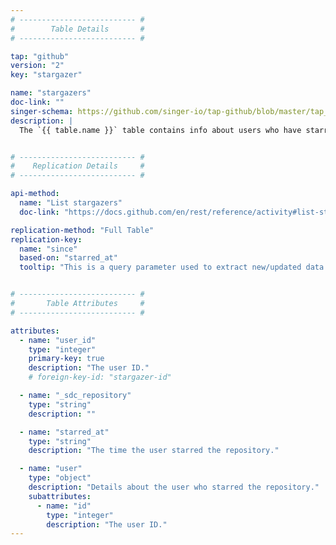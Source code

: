 ```yaml
---
# -------------------------- #
#        Table Details       #
# -------------------------- #

tap: "github"
version: "2"
key: "stargazer"

name: "stargazers"
doc-link: ""
singer-schema: https://github.com/singer-io/tap-github/blob/master/tap_github/schemas/stargazers.json
description: |
  The `{{ table.name }}` table contains info about users who have starred the repositories specified for the integration.


# -------------------------- #
#    Replication Details     #
# -------------------------- #

api-method:
  name: "List stargazers"
  doc-link: "https://docs.github.com/en/rest/reference/activity#list-stargazers"

replication-method: "Full Table"
replication-key:
  name: "since"
  based-on: "starred_at"
  tooltip: "This is a query parameter used to extract new/updated data from GitHub. It will not be included in the table's fields."


# -------------------------- #
#       Table Attributes     #
# -------------------------- #

attributes:
  - name: "user_id"
    type: "integer"
    primary-key: true
    description: "The user ID."
    # foreign-key-id: "stargazer-id"

  - name: "_sdc_repository"
    type: "string"
    description: ""

  - name: "starred_at"
    type: "string"
    description: "The time the user starred the repository."

  - name: "user"
    type: "object"
    description: "Details about the user who starred the repository."
    subattributes:
      - name: "id"
        type: "integer"
        description: "The user ID."
---
```

